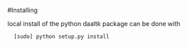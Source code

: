#Installing


local install of the python daaltk package can be done with

```
  [sudo] python setup.py install
```

